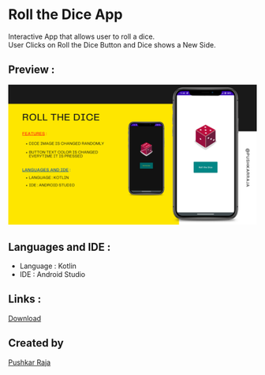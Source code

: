 # Roll the Dice App
Interactive App that allows user to roll a dice.</br>
User Clicks on Roll the Dice Button and Dice shows a New Side.

## Preview :
![Preview](https://github.com/pushkarraja/Roll-the-Dice-App/blob/master/Preview-roll.png)

## Languages and IDE :
- Language : Kotlin
- IDE : Android Studio

## Links :
[Download](https://github.com/pushkarraja/Roll-the-Dice-App/raw/master/Roll%20the%20Dice.apk)

## Created by
[Pushkar Raja](https://github.com/pushkarraja)
